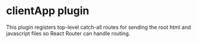 # clientApp plugin
This plugin registers top-level catch-all routes for sending the root html and javascript files so React Router can handle routing.
